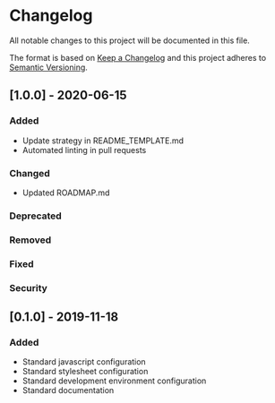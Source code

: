 # Changelog

All notable changes to this project will be documented in this file.

The format is based on [Keep a Changelog](http://keepachangelog.com/en/1.0.0/)
and this project adheres to [Semantic Versioning](http://semver.org/spec/v2.0.0.html).

## [1.0.0] - 2020-06-15

### Added

- Update strategy in README_TEMPLATE.md
- Automated linting in pull requests

### Changed

- Updated ROADMAP.md

### Deprecated

### Removed

### Fixed

### Security

## [0.1.0] - 2019-11-18

### Added

- Standard javascript configuration
- Standard stylesheet configuration
- Standard development environment configuration
- Standard documentation
